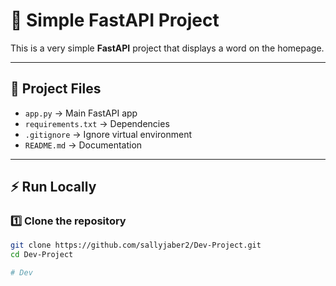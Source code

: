# 🚀 Simple FastAPI Project

This is a very simple **FastAPI** project that displays a word on the homepage.

---

## 📂 Project Files
- `app.py` → Main FastAPI app
- `requirements.txt` → Dependencies
- `.gitignore` → Ignore virtual environment
- `README.md` → Documentation

---

## ⚡ Run Locally

### 1️⃣ Clone the repository
```bash
git clone https://github.com/sallyjaber2/Dev-Project.git
cd Dev-Project

# Dev
